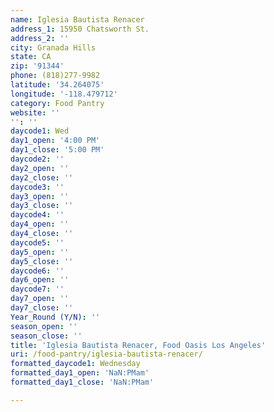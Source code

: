 ```yaml
---
name: Iglesia Bautista Renacer
address_1: 15950 Chatsworth St.
address_2: ''
city: Granada Hills
state: CA
zip: '91344'
phone: (818)277-9982
latitude: '34.264075'
longitude: '-118.479712'
category: Food Pantry
website: ''
'': ''
daycode1: Wed
day1_open: '4:00 PM'
day1_close: '5:00 PM'
daycode2: ''
day2_open: ''
day2_close: ''
daycode3: ''
day3_open: ''
day3_close: ''
daycode4: ''
day4_open: ''
day4_close: ''
daycode5: ''
day5_open: ''
day5_close: ''
daycode6: ''
day6_open: ''
daycode7: ''
day7_open: ''
day7_close: ''
Year_Round (Y/N): ''
season_open: ''
season_close: ''
title: 'Iglesia Bautista Renacer, Food Oasis Los Angeles'
uri: /food-pantry/iglesia-bautista-renacer/
formatted_daycode1: Wednesday
formatted_day1_open: 'NaN:PMam'
formatted_day1_close: 'NaN:PMam'

---
```

